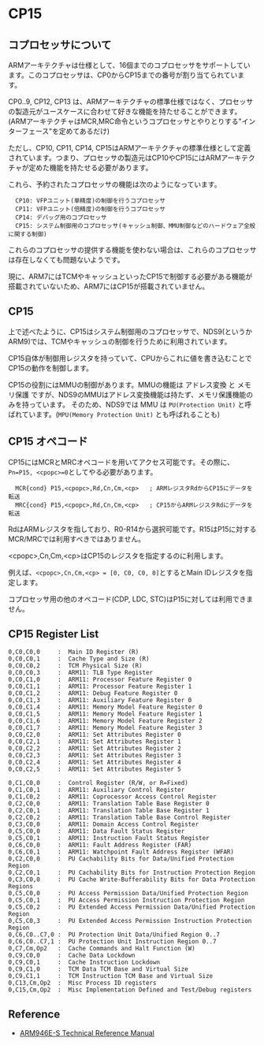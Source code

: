 # CP15

## コプロセッサについて

ARMアーキテクチャは仕様として、16個までのコプロセッサをサポートしています。このコプロセッサは、CP0からCP15までの番号が割り当てられています。

CP0..9, CP12, CP13 は、ARMアーキテクチャの標準仕様ではなく、プロセッサの製造元がユースケースに合わせて好きな機能を持たせることができます。(ARMアーキテクチャはMCR,MRC命令というコプロセッサとやりとりする"インターフェース"を定めてあるだけ)

ただし、CP10, CP11, CP14, CP15はARMアーキテクチャの標準仕様として定義されています。つまり、プロセッサの製造元はCP10やCP15にはARMアーキテクチャが定めた機能を持たせる必要があります。

これら、予約されたコプロセッサの機能は次のようになっています。

```
  CP10: VFPユニット(単精度)の制御を行うコプロセッサ
  CP11: VFPユニット(倍精度)の制御を行うコプロセッサ
  CP14: デバッグ用のコプロセッサ
  CP15: システム制御用のコプロセッサ(キャッシュ制御、MMU制御などのハードウェア全般に関する制御)
```

これらのコプロセッサの提供する機能を使わない場合は、これらのコプロセッサは存在しなくても問題ないようです。

現に、ARM7にはTCMやキャッシュといったCP15で制御する必要がある機能が搭載されていないため、ARM7にはCP15が搭載されていません。

## CP15

上で述べたように、CP15はシステム制御用のコプロセッサで、NDS9(というかARM9)では、TCMやキャッシュの制御を行うために利用されています。

CP15自体が制御用レジスタを持っていて、CPUからこれに値を書き込むことでCP15の動作を制御します。

CP15の役割にはMMUの制御があります。MMUの機能は アドレス変換 と メモリ保護 ですが、NDS9のMMUはアドレス変換機能は持たず、メモリ保護機能のみを持っています。
そのため、NDS9では MMU は `PU(Protection Unit)` と呼ばれています。(`MPU(Memory Protection Unit)` とも呼ばれることも)

## CP15 オペコード

CP15にはMCRとMRCオペコードを用いてアクセス可能です。その際に、`Pn=P15, <cpopc>=0`としてやる必要があります。

```
  MCR{cond} P15,<cpopc>,Rd,Cn,Cm,<cp>   ; ARMレジスタRdからCP15にデータを転送
  MRC{cond} P15,<cpopc>,Rd,Cn,Cm,<cp>   ; CP15からARMレジスタRdにデータを転送
```

RdはARMレジスタを指しており、R0-R14から選択可能です。R15はP15に対するMCR/MRCでは利用すべきではありません。

\<cpopc\>,Cn,Cm,\<cp\>はCP15のレジスタを指定するのに利用します。

例えば、`<cpopc>,Cn,Cm,<cp> = [0, C0, C0, 0]`とするとMain IDレジスタを指定します。

コプロセッサ用の他のオペコード(CDP, LDC, STC)はP15に対しては利用できません。

## CP15 Register List

```
0,C0,C0,0     :  Main ID Register (R)
0,C0,C0,1     :  Cache Type and Size (R)
0,C0,C0,2     :  TCM Physical Size (R)
0,C0,C0,3     :  ARM11: TLB Type Register
0,C0,C1,0     :  ARM11: Processor Feature Register 0
0,C0,C1,1     :  ARM11: Processor Feature Register 1
0,C0,C1,2     :  ARM11: Debug Feature Register 0
0,C0,C1,3     :  ARM11: Auxiliary Feature Register 0
0,C0,C1,4     :  ARM11: Memory Model Feature Register 0
0,C0,C1,5     :  ARM11: Memory Model Feature Register 1
0,C0,C1,6     :  ARM11: Memory Model Feature Register 2
0,C0,C1,7     :  ARM11: Memory Model Feature Register 3
0,C0,C2,0     :  ARM11: Set Attributes Register 0
0,C0,C2,1     :  ARM11: Set Attributes Register 1
0,C0,C2,2     :  ARM11: Set Attributes Register 2
0,C0,C2,3     :  ARM11: Set Attributes Register 3
0,C0,C2,4     :  ARM11: Set Attributes Register 4
0,C0,C2,5     :  ARM11: Set Attributes Register 5

0,C1,C0,0     :  Control Register (R/W, or R=Fixed)
0,C1,C0,1     :  ARM11: Auxiliary Control Register
0,C1,C0,2     :  ARM11: Coprocessor Access Control Register
0,C2,C0,0     :  ARM11: Translation Table Base Register 0
0,C2,C0,1     :  ARM11: Translation Table Base Register 1
0,C2,C0,2     :  ARM11: Translation Table Base Control Register
0,C3,C0,0     :  ARM11: Domain Access Control Register
0,C5,C0,0     :  ARM11: Data Fault Status Register
0,C5,C0,1     :  ARM11: Instruction Fault Status Register
0,C6,C0,0     :  ARM11: Fault Address Register (FAR)
0,C6,C0,1     :  ARM11: Watchpoint Fault Address Register (WFAR)
0,C2,C0,0     :  PU Cachability Bits for Data/Unified Protection Region
0,C2,C0,1     :  PU Cachability Bits for Instruction Protection Region
0,C3,C0,0     :  PU Cache Write-Bufferability Bits for Data Protection Regions
0,C5,C0,0     :  PU Access Permission Data/Unified Protection Region
0,C5,C0,1     :  PU Access Permission Instruction Protection Region
0,C5,C0,2     :  PU Extended Access Permission Data/Unified Protection Region
0,C5,C0,3     :  PU Extended Access Permission Instruction Protection Region
0,C6,C0..C7,0 :  PU Protection Unit Data/Unified Region 0..7
0,C6,C0..C7,1 :  PU Protection Unit Instruction Region 0..7
0,C7,Cm,Op2   :  Cache Commands and Halt Function (W)
0,C9,C0,0     :  Cache Data Lockdown
0,C9,C0,1     :  Cache Instruction Lockdown
0,C9,C1,0     :  TCM Data TCM Base and Virtual Size
0,C9,C1,1     :  TCM Instruction TCM Base and Virtual Size
0,C13,Cm,Op2  :  Misc Process ID registers
0,C15,Cm,Op2  :  Misc Implementation Defined and Test/Debug registers
```

## Reference

- [ARM946E-S Technical Reference Manual](https://developer.arm.com/documentation/ddi0201/d?lang=en)

